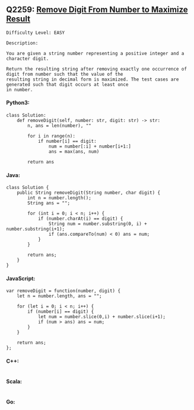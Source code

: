 ## Q2259: [Remove Digit From Number to Maximize Result](https://leetcode.com/problems/remove-digit-from-number-to-maximize-result/)

```
Difficulty Level: EASY
```

```
Description:

You are given a string number representing a positive integer and a character digit.

Return the resulting string after removing exactly one occurrence of digit from number such that the value of the
resulting string in decimal form is maximized. The test cases are generated such that digit occurs at least once
in number.
```

#### Python3:

```
class Solution:
    def removeDigit(self, number: str, digit: str) -> str:
        n, ans = len(number), ""

        for i in range(n):
            if number[i] == digit:
                num = number[:i] + number[i+1:]
                ans = max(ans, num)

        return ans
```

#### Java:

```
class Solution {
    public String removeDigit(String number, char digit) {
        int n = number.length();
        String ans = "";

        for (int i = 0; i < n; i++) {
            if (number.charAt(i) == digit) {
                String num = number.substring(0, i) + number.substring(i+1);
                if (ans.compareTo(num) < 0) ans = num;
            }
        }

        return ans;
    }
}
```

#### JavaScript:

```
var removeDigit = function(number, digit) {
    let n = number.length, ans = "";

    for (let i = 0; i < n; i++) {
        if (number[i] == digit) {
            let num = number.slice(0,i) + number.slice(i+1);
            if (num > ans) ans = num;
        }
    }

    return ans;
};
```

#### C++:

```

```

#### Scala:

```

```

#### Go:

```

```
